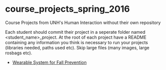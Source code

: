 # course_projects_spring_2016
Course Projects from UNH's Human Interaction without their own repository

Each student should commit their project in a seperate folder named \<student_name\>_project.
At the root of each project have a README containing any information you think is necessary
to run your projects (libraries needed, paths used etc). Skip large files (many images, large rosbags etc).

- [Wearable System for Fall Prevention](https://github.com/AssistiveRoboticsUNH/threespace_ros)
